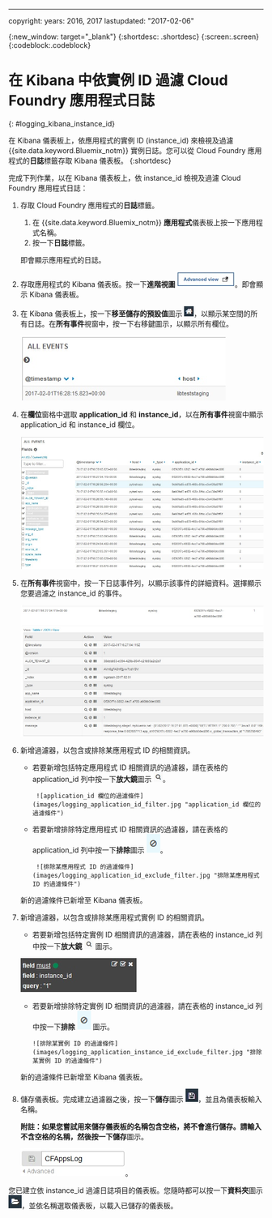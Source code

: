 ---

copyright:
  years: 2016, 2017
lastupdated: "2017-02-06"


{:new_window: target="_blank"}
{:shortdesc: .shortdesc}
{:screen:.screen}
{:codeblock:.codeblock}


# 在 Kibana 中依實例 ID 過濾 Cloud Foundry 應用程式日誌
{: #logging_kibana_instance_id}

在 Kibana 儀表板上，依應用程式的實例 ID (instance_id) 來檢視及過濾 {{site.data.keyword.Bluemix_notm}} 實例日誌。您可以從 Cloud Foundry 應用程式的**日誌**標籤存取 Kibana 儀表板。
{:shortdesc}

完成下列作業，以在 Kibana 儀表板上，依 instance_id 檢視及過濾 Cloud Foundry 應用程式日誌：

1. 存取 Cloud Foundry 應用程式的**日誌**標籤。 

    1. 在 {{site.data.keyword.Bluemix_notm}} **應用程式**儀表板上按一下應用程式名稱。
    2. 按一下**日誌**標籤。 
    
    即會顯示應用程式的日誌。

2. 存取應用程式的 Kibana 儀表板。按一下**進階視圖** ![「進階視圖」鏈結](images/logging_advanced_view.jpg "「進階視圖」鏈結")。即會顯示 Kibana 儀表板。

3. 在 Kibana 儀表板上，按一下**移至儲存的預設值**圖示 ![「移至儲存的預設值」圖示](images/logging_default_dash.jpg "「移至儲存的預設值」圖示")，以顯示某空間的所有日誌。在**所有事件**視窗中，按一下右移鍵圖示，以顯示所有欄位。 

    ![「所有事件」視窗，其中含有右移鍵圖示](images/logging_all_events_no_fields.jpg "「所有事件」視窗，其中含有右移鍵圖示")

4. 在**欄位**窗格中選取 **application_id** 和 **instance_id**，以在**所有事件**視窗中顯示 application_id 和 instance_id 欄位。

    ![「所有事件」視窗，其中已選取 application_id 及 instance_id 欄位](images/logging_all_events_app_instance_select.jpg "「所有事件」視窗，其中已選取 application_id 及 instance_id 欄位")

5. 在**所有事件**視窗中，按一下日誌事件列，以顯示該事件的詳細資料。選擇顯示您要過濾之 instance_id 的事件。

    ![「所有事件」視窗，其中顯示所選取日誌事件的詳細資料](images/logging_selected_log_event.jpg "「所有事件」視窗，其中顯示所選取日誌事件的詳細資料")

6. 新增過濾器，以包含或排除某應用程式 ID 的相關資訊。 

    * 若要新增包括特定應用程式 ID 相關資訊的過濾器，請在表格的 application_id 列中按一下**放大鏡**圖示 ![放大鏡圖示](images/logging_magnifying_glass.jpg)。 
    
           ![application_id 欄位的過濾條件](images/logging_application_id_filter.jpg "application_id 欄位的過濾條件")
    
    * 若要新增排除特定應用程式 ID 相關資訊的過濾器，請在表格的 application_id 列中按一下**排除**圖示 ![排除圖示](images/logging_exclusion_icon.png)。 
    
           ![排除某應用程式 ID 的過濾條件](images/logging_application_id_exclude_filter.jpg "排除某應用程式 ID 的過濾條件")
    
    新的過濾條件已新增至 Kibana 儀表板。
 

7. 新增過濾器，以包含或排除某應用程式實例 ID 的相關資訊。 

    * 若要新增包括特定實例 ID 相關資訊的過濾器，請在表格的 instance_id 列中按一下**放大鏡** ![「放大鏡」圖示](images/logging_magnifying_glass.jpg "「放大鏡」圖示") 圖示。 

    ![instance_id 欄位的過濾條件](images/logging_instance_id_filter.jpg "instance_id 欄位的過濾條件")

     * 若要新增排除特定實例 ID 相關資訊的過濾器，請在表格的 instance_id 列中按一下**排除** ![「排除」圖示](images/logging_exclusion_icon.png "「排除」圖示") 圖示。 
    
           ![排除某實例 ID 的過濾條件](images/logging_application_instance_id_exclude_filter.jpg "排除某實例 ID 的過濾條件")
    
    新的過濾條件已新增至 Kibana 儀表板。

9. 儲存儀表板。完成建立過濾器之後，按一下**儲存**圖示 ![「儲存」圖示](images/logging_save.jpg "「儲存」圖示")，並且為儀表板輸入名稱。 

    **附註：**如果您嘗試用來儲存儀表板的名稱包含空格，將不會進行儲存。請輸入不含空格的名稱，然後按一下**儲存**圖示。

    ![儲存儀表板名稱](images/logging_save_dashboard.jpg "儲存儀表板名稱")。

您已建立依 instance_id 過濾日誌項目的儀表板。您隨時都可以按一下**資料夾**圖示 ![「資料夾」圖示](images/logging_folder.jpg "「資料夾」圖示")，並依名稱選取儀表板，以載入已儲存的儀表板。 
